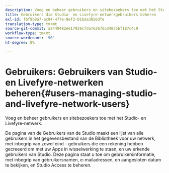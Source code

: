 ```yaml
---
description: Voeg en beheer gebruikers en sitebezoekers toe met het Studio- en Livefyre-netwerk.
title: Gebruikers die Studio- en Livefyre-netwerkgebruikers beheren
exl-id: fbf9b8a7-ac94-477e-9ef2-01baa3856dfe
translation-type: tm+mt
source-git-commit: a2449482e617939cfda7e367da34875bf187c4c9
workflow-type: tm+mt
source-wordcount: '90'
ht-degree: 0%

---
```


# Gebruikers: Gebruikers van Studio- en Livefyre-netwerken beheren{#users-managing-studio-and-livefyre-network-users}

Voeg en beheer gebruikers en sitebezoekers toe met het Studio- en Livefyre-netwerk.

De pagina van de Gebruikers van de Studio maakt een lijst van alle gebruikers in het gegevensbestand van de Bibliotheek voor uw netwerk, met inbegrip van zowel eind - gebruikers die een rekening hebben gecreeerd om met uw Apps in wisselwerking te staan, en uw erkende gebruikers van Studio. Deze pagina staat u toe om gebruikersinformatie, met inbegrip van gebruikersnamen, e-mailadressen, en aangesloten datum te bekijken, en Studio Access te beheren.
